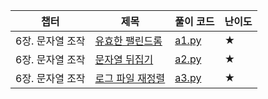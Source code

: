 | 챕터 | 제목 | 풀이 코드 | 난이도 |
| --- | --- | ---| --- |
| 6장. 문자열 조작| [유효한 팰린드롬](https://leetcode.com/problems/valid-palindrome/) | [a1.py](https://github.com/palza4dev/TIL-Algorithm/tree/main/algorithm-interview/a1.py) | ★ 
| 6장. 문자열 조작| [문자열 뒤집기](https://leetcode.com/problems/reverse-string/) | [a2.py](https://github.com/palza4dev/TIL-Algorithm/tree/main/algorithm-interview/a2.py) | ★ 
| 6장. 문자열 조작| [로그 파일 재정렬](https://leetcode.com/problems/reorder-data-in-log-files/) | [a3.py](https://github.com/palza4dev/TIL-Algorithm/tree/main/algorithm-interview/a3.py) | ★ 
